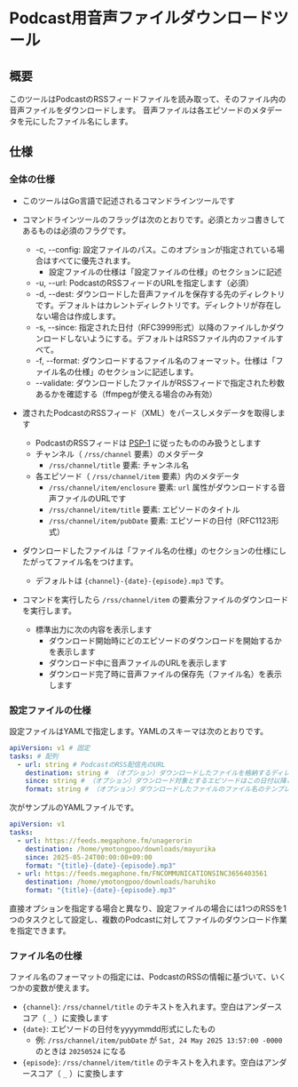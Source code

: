 # Podcast用音声ファイルダウンロードツール

## 概要

このツールはPodcastのRSSフィードファイルを読み取って、そのファイル内の音声ファイルをダウンロードします。
音声ファイルは各エピソードのメタデータを元にしたファイル名にします。

## 仕様

### 全体の仕様

* このツールはGo言語で記述されるコマンドラインツールです
* コマンドラインツールのフラッグは次のとおりです。必須とカッコ書きしてあるものは必須のフラグです。
  * -c, --config: 設定ファイルのパス。このオプションが指定されている場合はすべてに優先されます。
    * 設定ファイルの仕様は「設定ファイルの仕様」のセクションに記述
  * -u, --url: PodcastのRSSフィードのURLを指定します（必須）
  * -d, --dest: ダウンロードした音声ファイルを保存する先のディレクトリです。デフォルトはカレントディレクトリです。ディレクトリが存在しない場合は作成します。
  * -s, --since: 指定された日付（RFC3999形式）以降のファイルしかダウンロードしないようにする。デフォルトはRSSファイル内のファイルすべて。
  * -f, --format: ダウンロードするファイル名のフォーマット。仕様は「ファイル名の仕様」のセクションに記述します。
  * --validate: ダウンロードしたファイルがRSSフィードで指定された秒数あるかを確認する（ffmpegが使える場合のみ有効）

* 渡されたPodcastのRSSフィード（XML）をパースしメタデータを取得します
  * PodcastのRSSフィードは [PSP-1](https://github.com/Podcast-Standards-Project/PSP-1-Podcast-RSS-Specification) に従ったもののみ扱うとします
  * チャンネル（ `/rss/channel` 要素）のメタデータ
    * `/rss/channel/title` 要素: チャンネル名
  * 各エピソード（ `/rss/channel/item` 要素）内のメタデータ
    * `/rss/channel/item/enclosure` 要素: `url` 属性がダウンロードする音声ファイルのURLです
    * `/rss/channel/item/title` 要素: エピソードのタイトル
    * `/rss/channel/item/pubDate` 要素: エピソードの日付（RFC1123形式）
* ダウンロードしたファイルは「ファイル名の仕様」のセクションの仕様にしたがってファイル名をつけます。
  * デフォルトは `{channel}-{date}-{episode}.mp3` です。
* コマンドを実行したら `/rss/channel/item` の要素分ファイルのダウンロードを実行します。
  * 標準出力に次の内容を表示します
    * ダウンロード開始時にどのエピソードのダウンロードを開始するかを表示します
    * ダウンロード中に音声ファイルのURLを表示します
    * ダウンロード完了時に音声ファイルの保存先（ファイル名）を表示します

### 設定ファイルの仕様

設定ファイルはYAMLで指定します。YAMLのスキーマは次のとおりです。

```yaml
apiVersion: v1 # 固定
tasks: # 配列
  - url: string # PodcastのRSS配信先のURL
    destination: string # （オプション）ダウンロードしたファイルを格納するディレクトリパス。デフォルトはカレントディレクトリ。
    since: string # （オプション）ダウンロード対象とするエピソードはこの日付以降とする。RFC3999形式で記述。デフォルトは 1960-01-01T00:00:00+09:00。
    format: string # （オプション）ダウンロードしたファイルのファイル名のテンプレート。デフォルトは {title}-{date}-{episode}.mp3
```

次がサンプルのYAMLファイルです。

```yaml
apiVersion: v1
tasks:
  - url: https://feeds.megaphone.fm/unagerorin
    destination: /home/ymotongpoo/downloads/mayurika
    since: 2025-05-24T00:00:00+09:00
    format: "{title}-{date}-{episode}.mp3"
  - url: https://feeds.megaphone.fm/FNCOMMUNICATIONSINC3656403561
    destination: /home/ymotongpoo/downloads/haruhiko
    format: "{title}-{date}-{episode}.mp3"
```

直接オプションを指定する場合と異なり、設定ファイルの場合には1つのRSSを1つのタスクとして設定し、複数のPodcastに対してファイルのダウンロード作業を指定できます。

### ファイル名の仕様

ファイル名のフォーマットの指定には、PodcastのRSSの情報に基づいて、いくつかの変数が使えます。

* `{channel}`: `/rss/channel/title` のテキストを入れます。空白はアンダースコア（ `_` ）に変換します
* `{date}`: エピソードの日付をyyyymmdd形式にしたもの
  * 例: `/rss/channel/item/pubDate` が `Sat, 24 May 2025 13:57:00 -0000` のときは `20250524` になる
* `{episode}`: `/rss/channel/item/title` のテキストを入れます。空白はアンダースコア（ `_` ）に変換します
